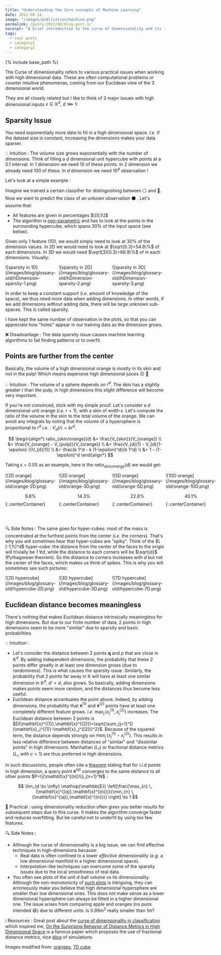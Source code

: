 ```yaml
---
title: "Understanding the Core concepts of Machine Learning"
date: 2012-08-14,
image: "/images/publication/machine.png"
permalink: /posts/2012/08/blog-post-1/
excerpt: "A brief introduction to the curse of dimensionality and its impact on machine learning in high-dimensional spaces."
tags:
  - cool posts
  - category1
  - category2
---
```


{% include base_path %}

The Curse of dimensionality refers to various practical issues when working with high dimensional data. These are often computational problems or counter intuitive phenomenas, coming from our Euclidean view of the 3 dimensional world.

They are all closely related but I like to think of 3 major issues with high dimensional inputs $x \in \mathbb{R}^d, \ d \ggg 1$:

## Sparsity Issue

You need exponentially more data to fill in a high dimensional space. _I.e._ if the dataset size is constant, increasing the dimensions makes your data sparser.

:bulb: <span class='intuition'> Intuition </span> : The volume size grows exponentially with the number of dimensions. Think of filling a $d$ dimensional unit hypercube with points at a $0.1$ interval. In 1 dimension we need $10$ of these points. In 2 dimension we already need 100 of these. In $d$ dimension we need $10^d$ observation !

<div class="exampleBoxed">
<div markdown="1">
Let's look at a simple <span class='exampleText'> example </span>:

Imagine we trained a certain classifier for distinguishing between :white_circle: and :large_blue_circle:. Now we want to predict the class of an unkown observation :black_circle: . Let's assume that:

- All features are given in percentages $\[0,1\]$
- The algorithm is [non-parametric](/machine-learning-glossary/concepts/parametric) and has to look at the points in the surrounding hypercube, which spans $30\%$ of the input space (see below).

Given only 1 feature (1D), we would simply need to look at $30\%$ of the dimension values. In 2D we would need to look at $\sqrt{0.3}=54.8\%$ of each dimensions. In 3D we would need $\sqrt[3]{0.3}=66.9\%$ of in each dimensions. Visually:

<div style="display:flex;" markdown="1">
<div style="flex:1; padding-right:2%" markdown="1">
![sparsity in 1D](/images/blog/glossary-old/hDimension-sparsity-1.png)
</div>

<div style="flex:1; padding-right:2%" markdown="1">
![sparsity in 2D](/images/blog/glossary-old/hDimension-sparsity-2.png)
</div>

<div style="flex:1; padding-right:2%" markdown="1">
![sparsity in 3D](/images/blog/glossary-old/hDimension-sparsity-3.png)
</div>
</div>

In order to keep a constant support (_i.e._ amount of knowledge of the space), we thus need more data when adding dimensions. In other words, if we add dimensions without adding data, there will be large unknown sub-spaces. This is called sparsity.

I have kept the same number of observation in the plots, so that you can appreciate how "holes" appear in our training data as the dimension grows.

</div>
</div>

:x: <span class='disadvantage'> Disadvantage </span> : The data sparsity issue causes machine learning algorithms to fail finding patterns or to overfit.

## Points are further from the center

Basically, the volume of a high dimensional orange is mostly in its skin and not in the pulp! Which means expensive high dimensional juices :pensive: :tropical_drink:

:bulb: <span class='intuition'> Intuition </span> : The volume of a sphere depends on $r^d$. The skin has a slightly greater $r$ than the pulp, in high dimensions this slight difference will become very important.

If you're not convinced, stick with my simple proof. Let's consider a $d$ dimensional unit orange (_i.e._ $r=1$), with a skin of width $\epsilon$. Let's compute the ratio of the volume in the skin to the total volume of the orange. We can avoid any integrals by noting that the volume of a hypersphere is proportional to $r^d$ _i.e._ : $V_{d}(r) = k r^{d}$.

$$
\begin{align*}
ratio_{skin/orange}(d) &= \frac{V_{skin}}{V_{orange}} \\
&= \frac{V_{orange} - V_{pulp}}{V_{orange}} \\
&= \frac{V_{d}(1)  - V_{d}(1-\epsilon) }{V_{d}(1)} \\
&= \frac{k 1^d - k (1-\epsilon)^d}{k 1^d} \\
&= 1 - (1-\epsilon)^d
\end{align*}
$$

Taking $\epsilon = 0.05$ as an example, here is the $ratio_{skin/orange}(d)$ we would get:

<div style="display:flex;" markdown="1">
<div style="flex:1; padding-right:2%" markdown="1">
![2D orange](/images/blog/glossary-old/orange-2D.png)

$$9.8 \%$${:.centerContainer}

</div>

<div style="flex:1; padding-right:2%" markdown="1">
![3D orange](/images/blog/glossary-old/orange-3D.png)

$$14.3 \%$${:.centerContainer}

</div>

<div style="flex:1; padding-right:2%" markdown="1">
![5D orange](/images/blog/glossary-old/orange-5D.png)

$$22.6 \%$${:.centerContainer}

</div>

<div style="flex:1; padding-right:2%" markdown="1">
![10D orange](/images/blog/glossary-old/orange-10D.png)

$$40.1 \%$${:.centerContainer}

</div>
</div>

<font color="white">.</font>

:mag: <span class='note'> Side Notes </span> : The same goes for hyper-cubes: most of the mass is concentrated at the furthest points from the center (_i.e._ the corners). That's why you will sometimes hear that hyper-cubes are "spiky". Think of the $\[-1,1\]^d$ hyper-cube: the distance from the center of the faces to the origin will trivially be $1 \ \forall d$, while the distance to each corners will be $\sqrt{d}$ (Pythagorean theorem). So the distance to corners increases with $d$ but not the center of the faces, which makes us think of spikes. This is why you will sometimes see such pictures:

<div style="display:flex;" markdown="1">
<div style="flex:1; padding-right:2%" markdown="1">
![2D hypercube](/images/blog/glossary-old/hypercube-2D.png)
</div>

<div style="flex:1; padding-right:2%" markdown="1">
![3D hypercube](/images/blog/glossary-old/hypercube-3D.png)
</div>

<div style="flex:1; padding-right:2%" markdown="1">
![7D hypercube](/images/blog/glossary-old/hypercube-7D.png)
</div>
</div>

## Euclidean distance becomes meaningless

There's nothing that makes Euclidean distance intrinsically meaningless for high dimensions. But due to our finite number of data, 2 points in high dimensions seem to be more "similar" due to sparsity and basic probabilities.

:bulb: <span class='intuition'> Intuition </span>:

- Let's consider the distance between 2 points $\mathbf{q}$ and $p$ that are close in $\mathbb{R}^d$. By adding independent dimensions, the probability that these 2 points differ greatly in at least one dimension grows (due to randomness). This is what causes the sparsity issue. Similarly, the probability that 2 points far away in $\mathbb{R}$ will have at least one similar dimension in $\mathbb{R}^d, \ d'>d$, also grows. So basically, adding dimensions makes points seem more random, and the distances thus become less useful.
- Euclidean distance accentuates the point above. Indeed, by adding dimensions, the probability that $\mathbf{x}^{(1)}$ and $\mathbf{x}^{(2)}$ points have at least one completely different feature grows. _i.e._ $\max_j \, (x_j^{(1)}, x_j^{(2)})$ increases. The Euclidean distance between 2 points is $D(\mathbf{x}^{(1)},\mathbf{x}^{(2)})=\sqrt{\sum_{j=1}^D (\mathbf{x}_j^{(1)}-\mathbf{x}_j^{(2)})^2}$. Because of the squared term, the distance depends strongly on $max_j \, (x_j^{(1)}-x_j^{(2)})$. This results in less relative difference between distances of "similar" and "dissimilar points" in high dimensions. Manhattan ($L_1$) or fractional distance metrics ($L_c$ with $c<1$) are thus preferred in high dimensions.

In such discussions, people often cite a [theorem](https://www.researchgate.net/profile/Jonathan_Goldstein4/publication/2845566_When_Is_Nearest_Neighbor_Meaningful/links/09e4150b3eb298bf21000000/When-Is-Nearest-Neighbor-Meaningful.pdf) stating that for _i.i.d_ points in high dimension, a query point $\mathbf{x}^{(q)}$ converges to the same distance to all other points $P=\\{\mathbf{x}^{(n)}\\}_{n=1}^N$ :

$$
\lim_{d \to \infty} \mathop{\mathbb{E}} \left[\frac{\max_{n} \, (\mathbf{x}^{(q)},\mathbf{x}^{(n)})}{\min_{n} \, (\mathbf{x}^{(q)},\mathbf{x}^{(n)})} \right]
\to 1
$$

:wrench: <span class='practice'> Practical </span> : using dimensionality reduction often gives you better results for subsequent steps due to this curse. It makes the algorithm converge faster and reduces overfitting. But be careful not to underfit by using too few features.

:mag: <span class='note'> Side Notes </span> :

- Although the curse of dimensionality is a big issue, we can find effective techniques in high-dimensions because:
  - Real data is often confined to a lower _effective_ dimensionality (_e.g._ a low dimensional manifold in a higher dimensional space).
  - Interpolation-like techniques can overcome some of the sparsity issues due to the local smoothness of real data.
- You often see plots of the unit $d$-ball volume vs its dimensionality. Although the non-monotonicity of [such plots](http://bit-player.org/2011/the-n-ball-game) is intriguing, they can erroneously make you believe that high dimensional hypersphere are smaller than low dimensional ones. This does not make sense as a lower dimensional hypersphere can always be fitted in a higher dimensional one. The issue arises from comparing apple and oranges (no puns intended :sweat_smile:) due to different units: Is $0.99 m^2$ really smaller than $1 m$?

:information_source: <span class='resources'> Resources </span> : Great post about the [curse of dimensionality in classification](http://www.visiondummy.com/2014/04/curse-dimensionality-affect-classification/) which inspired me, [On the Surprising Behavior of Distance Metrics in High Dimensional Space](https://bib.dbvis.de/uploadedFiles/155.pdf) is a famous paper which proposes the use of fractional distance metrics, nice [blog](https://martin-thoma.com/average-distance-of-points/#average-angle) of simulations.

Images modified from: [oranges](https://design.tutsplus.com/tutorials/how-to-make-a-delicious-vector-orange-in-9-decisive-steps--vector-229), [7D cube](http://yaroslavvb.blogspot.sg/2006/05/curse-of-dimensionality-and-intuition.html)
